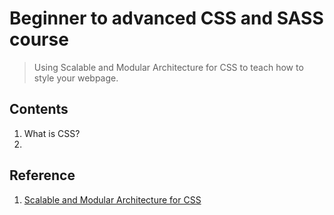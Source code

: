 # Beginner to advanced CSS and SASS course

> Using Scalable and Modular Architecture for CSS to teach how to style your webpage.

## Contents

1. What is CSS?
2.

## Reference

1. [Scalable and Modular Architecture for CSS](http://smacss.com/)
